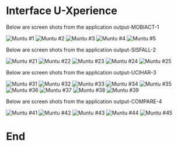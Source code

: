 # Interface U-Xperience

Below are screen shots from the application output-MOBIACT-1   

![ Muntu #1 ](https://github.com/LINOSNCHENA/Book-Chapter-June-2022/blob/master/uXViews/A1.png)
![ Muntu #2 ](https://github.com/LINOSNCHENA/Book-Chapter-June-2022/blob/master/uXViews/A2.png)
![ Muntu #3 ](https://github.com/LINOSNCHENA/Book-Chapter-June-2022/blob/master/uXViews/A3.png)
![ Muntu #4 ](https://github.com/LINOSNCHENA/Book-Chapter-June-2022/blob/master/uXViews/A4.png)
![ Muntu #5 ](https://github.com/LINOSNCHENA/Book-Chapter-June-2022/blob/master/uXViews/A5.png)

Below are screen shots from the application output-SISFALL-2

![ Muntu #21 ](https://github.com/LINOSNCHENA/Book-Chapter-June-2022/blob/master/uXViews/B1.png)
![ Muntu #22 ](https://github.com/LINOSNCHENA/Book-Chapter-June-2022/blob/master/uXViews/B2.png)
![ Muntu #23 ](https://github.com/LINOSNCHENA/Book-Chapter-June-2022/blob/master/uXViews/B3.png)
![ Muntu #24 ](https://github.com/LINOSNCHENA/Book-Chapter-June-2022/blob/master/uXViews/B4.png)
![ Muntu #25 ](https://github.com/LINOSNCHENA/Book-Chapter-June-2022/blob/master/uXViews/B5.png)


Below are screen shots from the application output-UCIHAR-3

![ Muntu #31 ](https://github.com/LINOSNCHENA/Book-Chapter-June-2022/blob/master/uXViews/C1.png)
![ Muntu #32 ](https://github.com/LINOSNCHENA/Book-Chapter-June-2022/blob/master/uXViews/C2.png)
![ Muntu #33 ](https://github.com/LINOSNCHENA/Book-Chapter-June-2022/blob/master/uXViews/C3.png)
![ Muntu #34 ](https://github.com/LINOSNCHENA/Book-Chapter-June-2022/blob/master/uXViews/C4.png)
![ Muntu #35 ](https://github.com/LINOSNCHENA/Book-Chapter-June-2022/blob/master/uXViews/C5.png)
![ Muntu #36 ](https://github.com/LINOSNCHENA/Book-Chapter-June-2022/blob/master/uXViews/V1.png)
![ Muntu #37 ](https://github.com/LINOSNCHENA/Book-Chapter-June-2022/blob/master/uXViews/V2.png)
![ Muntu #38 ](https://github.com/LINOSNCHENA/Book-Chapter-June-2022/blob/master/uXViews/V3.png)
![ Muntu #39 ](https://github.com/LINOSNCHENA/Book-Chapter-June-2022/blob/master/uXViews/VH1.png)

Below are screen shots from the application output-COMPARE-4

![ Muntu #41 ](https://github.com/LINOSNCHENA/Book-Chapter-June-2022/blob/master/uXViews/A1.png)
![ Muntu #42 ](https://github.com/LINOSNCHENA/Book-Chapter-June-2022/blob/master/uXViews/A2.png)
![ Muntu #43 ](https://github.com/LINOSNCHENA/Book-Chapter-June-2022/blob/master/uXViews/4Compare1.png)
![ Muntu #44 ](https://github.com/LINOSNCHENA/Book-Chapter-June-2022/blob/master/uXViews/xcompare2.png)
![ Muntu #45 ](https://github.com/LINOSNCHENA/Book-Chapter-June-2022/blob/master/uXViews/xcompare3.png)


# End
